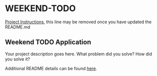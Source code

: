 # WEEKEND-TODO

[Project Instructions](./INSTRUCTIONS.md), this line may be removed once you have updated the README.md

## Weekend TODO Application

Your project description goes here. What problem did you solve? How did you solve it?

Additional README details can be found [here](https://github.com/PrimeAcademy/readme-template/blob/master/README.md).
